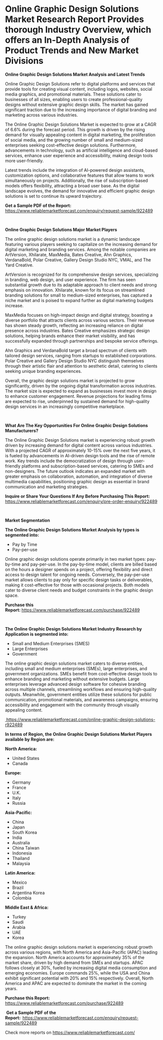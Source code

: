 <p><h1>Online Graphic Design Solutions Market Research Report Provides thorough Industry Overview, which offers an In-Depth Analysis of Product Trends and New Market Divisions</h1></p><p><strong>Online Graphic Design Solutions Market Analysis and Latest Trends</strong></p>
<p><p>Online Graphic Design Solutions refer to digital platforms and services that provide tools for creating visual content, including logos, websites, social media graphics, and promotional materials. These solutions cater to businesses of all sizes, enabling users to create professional-quality designs without extensive graphic design skills. The market has gained significant traction due to the increasing importance of digital branding and marketing across various industries.</p><p>The Online Graphic Design Solutions Market is expected to grow at a CAGR of 6.6% during the forecast period. This growth is driven by the rising demand for visually appealing content in digital marketing, the proliferation of social media, and the growing number of small and medium-sized enterprises seeking cost-effective design solutions. Furthermore, advancements in technology, such as artificial intelligence and cloud-based services, enhance user experience and accessibility, making design tools more user-friendly.</p><p>Latest trends include the integration of AI-powered design assistants, customization options, and collaborative features that allow teams to work simultaneously on projects. Additionally, the rise of subscription-based models offers flexibility, attracting a broad user base. As the digital landscape evolves, the demand for innovative and efficient graphic design solutions is set to continue its upward trajectory.</p></p>
<p><strong>Get a Sample PDF of the Report:&nbsp;</strong> <a href="https://www.reliablemarketforecast.com/enquiry/request-sample/922489?utm_campaign=3049&utm_medium=2&utm_source=Github&utm_content=ia&utm_term=07032025&utm_id=online-graphic-design-solutions">https://www.reliablemarketforecast.com/enquiry/request-sample/922489</a></p>
<p>&nbsp;</p>
<p><strong>Online Graphic Design Solutions Major Market Players</strong></p>
<p><p>The online graphic design solutions market is a dynamic landscape featuring various players seeking to capitalize on the increasing demand for digital marketing and branding services. Among the notable companies are ArtVersion, Xhilarate, MaxMedia, Bates Creative, Ahn Graphics, VerdanaBold, Polar Creative, Gallery Design Studio NYC, VMAL, and The Yard Creative.</p><p>ArtVersion is recognized for its comprehensive design services, specializing in branding, web design, and user experience. The firm has seen substantial growth due to its adaptable approach to client needs and strong emphasis on innovation. Xhilarate, known for its focus on streamlined branding solutions for small to medium-sized enterprises, has captured a niche market and is poised to expand further as digital marketing budgets increase.</p><p>MaxMedia focuses on high-impact design and digital strategy, boasting a diverse portfolio that attracts clients across various sectors. Their revenue has shown steady growth, reflecting an increasing reliance on digital presence across industries. Bates Creative emphasizes strategic design solutions, helping brands enhance their market visibility, and has successfully expanded through partnerships and bespoke service offerings.</p><p>Ahn Graphics and VerdanaBold target a broad spectrum of clients with tailored design services, ranging from startups to established corporations. Polar Creative and Gallery Design Studio NYC distinguish themselves through their artistic flair and attention to aesthetic detail, catering to clients seeking unique branding experiences.</p><p>Overall, the graphic design solutions market is projected to grow significantly, driven by the ongoing digital transformation across industries. The market size is expected to expand as businesses invest more in design to enhance customer engagement. Revenue projections for leading firms are expected to rise, underpinned by sustained demand for high-quality design services in an increasingly competitive marketplace.</p></p>
<p>&nbsp;</p>
<p><strong>What Are The Key Opportunities For Online Graphic Design Solutions Manufacturers?</strong></p>
<p><p>The Online Graphic Design Solutions market is experiencing robust growth driven by increasing demand for digital content across various industries. With a projected CAGR of approximately 10-15% over the next five years, it is fueled by advancements in AI-driven design tools and the rise of remote work. Key trends include the democratization of design through user-friendly platforms and subscription-based services, catering to SMEs and non-designers. The future outlook indicates an expanded market with greater emphasis on collaboration, automation, and integration of diverse multimedia capabilities, positioning graphic design as essential in brand communication and marketing strategies.</p></p>
<p><strong>Inquire or Share Your Questions If Any Before Purchasing This Report:</strong> <a href="https://www.reliablemarketforecast.com/enquiry/pre-order-enquiry/922489?utm_campaign=3049&utm_medium=2&utm_source=Github&utm_content=ia&utm_term=07032025&utm_id=online-graphic-design-solutions">https://www.reliablemarketforecast.com/enquiry/pre-order-enquiry/922489</a></p>
<p>&nbsp;</p>
<p><strong>Market Segmentation</strong></p>
<p><strong>The Online Graphic Design Solutions Market Analysis by types is segmented into:</strong></p>
<p><ul><li>Pay by Time</li><li>Pay-per-use</li></ul></p>
<p><p>Online graphic design solutions operate primarily in two market types: pay-by-time and pay-per-use. In the pay-by-time model, clients are billed based on the hours a designer spends on a project, offering flexibility and direct access to design talent for ongoing needs. Conversely, the pay-per-use market allows clients to pay only for specific design tasks or deliverables, making it cost-effective for those with occasional projects. Both models cater to diverse client needs and budget constraints in the graphic design space.</p></p>
<p><strong>Purchase this Report:&nbsp;</strong><a href="https://www.reliablemarketforecast.com/purchase/922489?utm_campaign=3049&utm_medium=2&utm_source=Github&utm_content=ia&utm_term=07032025&utm_id=online-graphic-design-solutions">https://www.reliablemarketforecast.com/purchase/922489</a></p>
<p>&nbsp;</p>
<p><strong>The Online Graphic Design Solutions Market Industry Research by Application is segmented into:</strong></p>
<p><ul><li>Small and Medium Enterprises (SMES)</li><li>Large Enterprises</li><li>Government</li></ul></p>
<p><p>The online graphic design solutions market caters to diverse entities, including small and medium enterprises (SMEs), large enterprises, and government organizations. SMEs benefit from cost-effective design tools to enhance branding and marketing without extensive budgets. Large enterprises leverage advanced design software for cohesive branding across multiple channels, streamlining workflows and ensuring high-quality outputs. Meanwhile, government entities utilize these solutions for public communication, promotional materials, and awareness campaigns, ensuring accessibility and engagement with the community through visually appealing content.</p></p>
<p><a href="https://www.reliablemarketforecast.com/online-graphic-design-solutions-r922489?utm_campaign=3049&utm_medium=2&utm_source=Github&utm_content=ia&utm_term=07032025&utm_id=online-graphic-design-solutions">&nbsp;https://www.reliablemarketforecast.com/online-graphic-design-solutions-r922489</a></p>
<p><strong>In terms of Region, the Online Graphic Design Solutions Market Players available by Region are:</strong></p>
<p>
    <p> <strong> North America: </strong>
        <ul>
            <li>United States</li>
            <li>Canada</li>
        </ul>
        </p> 
    <p> <strong> Europe: </strong>
        <ul>
            <li>Germany</li>
            <li>France</li>
            <li>U.K.</li>
            <li>Italy</li>
            <li>Russia</li>
        </ul>
        </p> 
    <p> <strong> Asia-Pacific: </strong>
        <ul>
            <li>China</li>
            <li>Japan</li>
            <li>South Korea</li>
            <li>India</li>
            <li>Australia</li>
            <li>China Taiwan</li>
            <li>Indonesia</li>
            <li>Thailand</li>
            <li>Malaysia</li>
        </ul>
        </p> 
    <p> <strong> Latin America: </strong>
        <ul>
            <li>Mexico</li>
            <li>Brazil</li>
            <li>Argentina Korea</li>
            <li>Colombia</li>
        </ul>
        </p> 
    <p> <strong> Middle East & Africa: </strong>
        <ul>
            <li>Turkey</li>
            <li>Saudi</li>
            <li>Arabia</li>
            <li>UAE</li>
            <li>Korea</li>
        </ul>
    </p>
    </p>
<p><p>The online graphic design solutions market is experiencing robust growth across various regions, with North America and Asia-Pacific (APAC) leading the expansion. North America accounts for approximately 35% of the market share, driven by high demand from SMEs and startups. APAC follows closely at 30%, fueled by increasing digital media consumption and emerging economies. Europe commands 25%, while the USA and China exhibit significant potential with 20% and 15% respectively. Overall, North America and APAC are expected to dominate the market in the coming years.</p></p>
<p><strong>Purchase this Report: </strong><a href="https://www.reliablemarketforecast.com/purchase/922489?utm_campaign=3049&utm_medium=2&utm_source=Github&utm_content=ia&utm_term=07032025&utm_id=online-graphic-design-solutions">https://www.reliablemarketforecast.com/purchase/922489</a></p>
<p>&nbsp;<strong>Get a Sample PDF of the Report:&nbsp;&nbsp;</strong><a href="https://www.reliablemarketforecast.com/enquiry/request-sample/922489?utm_campaign=3049&utm_medium=2&utm_source=Github&utm_content=ia&utm_term=07032025&utm_id=online-graphic-design-solutions">https://www.reliablemarketforecast.com/enquiry/request-sample/922489</a></p>
<p><strong></strong></p>
<p>Check more reports on <a href="https://www.reliablemarketforecast.com/?utm_campaign=3049&utm_medium=2&utm_source=Github&utm_content=ia&utm_term=07032025&utm_id=online-graphic-design-solutions">https://www.reliablemarketforecast.com/</a></p>
